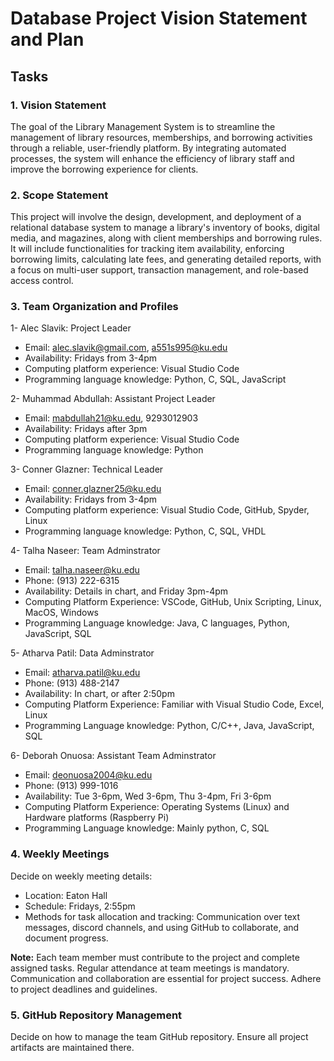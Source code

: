 # Database Project Vision Statement and Plan

## Tasks

### 1. Vision Statement
The goal of the Library Management System is to streamline the management of library resources, memberships, and borrowing activities through a reliable, user-friendly platform. By integrating automated processes, the system will enhance the efficiency of library staff and improve the borrowing experience for clients.

### 2. Scope Statement
This project will involve the design, development, and deployment of a relational database system to manage a library's inventory of books, digital media, and magazines, along with client memberships and borrowing rules. It will include functionalities for tracking item availability, enforcing borrowing limits, calculating late fees, and generating detailed reports, with a focus on multi-user support, transaction management, and role-based access control.

### 3. Team Organization and Profiles

1- Alec Slavik: Project Leader
- Email: alec.slavik@gmail.com, a551s995@ku.edu
- Availability: Fridays from 3-4pm
- Computing platform experience: Visual Studio Code
- Programming language knowledge: Python, C, SQL, JavaScript

2- Muhammad Abdullah: Assistant Project Leader
- Email: mabdullah21@ku.edu, 9293012903
- Availability: Fridays after 3pm
- Computing platform experience: Visual Studio Code
- Programming language knowledge: Python

3- Conner Glazner: Technical Leader
- Email: conner.glazner25@ku.edu
- Availability: Fridays from 3-4pm
- Computing platform experience: Visual Studio Code, GitHub, Spyder, Linux
- Programming language knowledge: Python, C, SQL, VHDL

4- Talha Naseer: Team Adminstrator
- Email: talha.naseer@ku.edu
- Phone: (913) 222-6315
- Availability: Details in chart, and Friday 3pm-4pm
- Computing Platform Experience: VSCode, GitHub, Unix Scripting, Linux, MacOS, Windows
- Programming Language knowledge: Java, C languages, Python, JavaScript, SQL

5- Atharva Patil: Data Adminstrator
- Email: atharva.patil@ku.edu
- Phone: (913) 488-2147
- Availability: In chart, or after 2:50pm 
- Computing Platform Experience: Familiar with Visual Studio Code, Excel, Linux
- Programming Language knowledge: Python, C/C++, Java, JavaScript, SQL

6- Deborah Onuosa: Assistant Team Adminstrator
- Email: deonuosa2004@ku.edu
- Phone: (913) 999-1016
- Availability: Tue 3-6pm, Wed 3-6pm, Thu 3-4pm, Fri 3-6pm
- Computing Platform Experience: Operating Systems (Linux) and Hardware platforms (Raspberry Pi)
- Programming Language knowledge: Mainly python, C, SQL

### 4. Weekly Meetings
Decide on weekly meeting details:
- Location: Eaton Hall
- Schedule: Fridays, 2:55pm
- Methods for task allocation and tracking: Communication over text messages, discord channels, and using GitHub to collaborate, and document progress. 

**Note:** Each team member must contribute to the project and complete assigned tasks. Regular attendance at team meetings is mandatory. Communication and collaboration are essential for project success. Adhere to project deadlines and guidelines.

### 5. GitHub Repository Management
Decide on how to manage the team GitHub repository. Ensure all project artifacts are maintained there.
